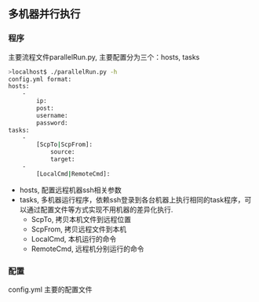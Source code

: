 ## 多机器并行执行

### 程序
主要流程文件parallelRun.py, 主要配置分为三个：hosts, tasks
```bash
>localhost$ ./parallelRun.py -h
config.yml format:
hosts:
    -
        ip:
        post:
        username:
        password:
tasks:
    -   
        [ScpTo|ScpFrom]:
            source:
            target:
    -
        [LocalCmd|RemoteCmd]:
```
* hosts, 配置远程机器ssh相关参数
* tasks, 多机器运行程序，依赖ssh登录到各台机器上执行相同的task程序，可以通过配置文件等方式实现不用机器的差异化执行.  
    * ScpTo, 拷贝本机文件到远程位置
    * ScpFrom, 拷贝远程文件到本机
    * LocalCmd, 本机运行的命令
    * RemoteCmd, 远程机分别运行的命令

### 配置
config.yml 主要的配置文件 
